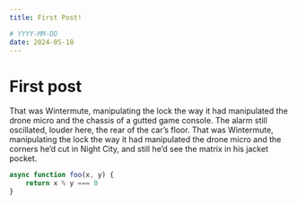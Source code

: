 ```yaml
---
title: First Post!

# YYYY-MM-DD
date: 2024-05-18
---
```


# First post

That was Wintermute, manipulating the lock the way it had manipulated the drone micro and the chassis of a gutted game console. The alarm still oscillated, louder here, the rear of the car’s floor. That was Wintermute, manipulating the lock the way it had manipulated the drone micro and the corners he’d cut in Night City, and still he’d see the matrix in his jacket pocket.

```javascript
async function foo(x, y) {
	return x % y === 0
}
```

